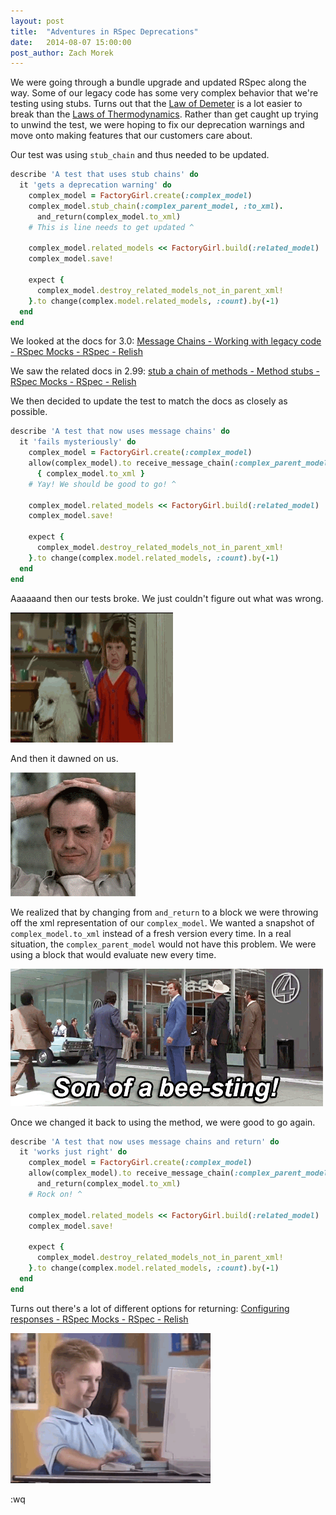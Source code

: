 ```yaml
---
layout: post
title:  "Adventures in RSpec Deprecations"
date:   2014-08-07 15:00:00
post_author: Zach Morek
---
```


We were going through a bundle upgrade and updated RSpec along the way.
Some of our legacy code has some very complex behavior that we're testing using stubs.
Turns out that the [Law of Demeter](https://en.wikipedia.org/wiki/Law_Of_Demeter) is a lot easier to break than the [Laws of Thermodynamics](https://en.wikipedia.org/wiki/Laws_of_thermodynamics).
Rather than get caught up trying to unwind the test, we were hoping to fix our deprecation warnings and move onto making features that our customers care about.

Our test was using `stub_chain` and thus needed to be updated.

```ruby
describe 'A test that uses stub chains' do
  it 'gets a deprecation warning' do
    complex_model = FactoryGirl.create(:complex_model)
    complex_model.stub_chain(:complex_parent_model, :to_xml).
      and_return(complex_model.to_xml)
    # This is line needs to get updated ^

    complex_model.related_models << FactoryGirl.build(:related_model)
    complex_model.save!

    expect {
      complex_model.destroy_related_models_not_in_parent_xml!
    }.to change(complex.model.related_models, :count).by(-1)
  end
end
```

We looked at the docs for 3.0:
[Message Chains - Working with legacy code - RSpec Mocks - RSpec - Relish](https://relishapp.com/rspec/rspec-mocks/v/3-0/docs/working-with-legacy-code/message-chains)

We saw the related docs in 2.99:
[stub a chain of methods - Method stubs - RSpec Mocks - RSpec - Relish](https://relishapp.com/rspec/rspec-mocks/v/2-99/docs/method-stubs/stub-a-chain-of-methods)

We then decided to update the test to match the docs as closely as possible.

```ruby
describe 'A test that now uses message chains' do
  it 'fails mysteriously' do
    complex_model = FactoryGirl.create(:complex_model)
    allow(complex_model).to receive_message_chain(:complex_parent_model, :to_xml)
      { complex_model.to_xml }
    # Yay! We should be good to go! ^

    complex_model.related_models << FactoryGirl.build(:related_model)
    complex_model.save!

    expect {
      complex_model.destroy_related_models_not_in_parent_xml!
    }.to change(complex.model.related_models, :count).by(-1)
  end
end
```

Aaaaaand then our tests broke.
We just couldn't figure out what was wrong.

![AHHHHHHHHHH!](/images/angry_shake.gif)

And then it dawned on us.

![OOOOOOOOOOH!](/images/sudden_realization.gif)

We realized that by changing from `and_return` to a block we were throwing off the xml representation of our `complex_model`.
We wanted a snapshot of `complex_model.to_xml` instead of a fresh version every time.
In a real situation, the `complex_parent_model` would not have this problem.
We were using a block that would evaluate new every time.

![Sonofa](/images/bee_sting.gif)

Once we changed it back to using the method, we were good to go again.

```ruby
describe 'A test that now uses message chains and return' do
  it 'works just right' do
    complex_model = FactoryGirl.create(:complex_model)
    allow(complex_model).to receive_message_chain(:complex_parent_model, :to_xml).
      and_return(complex_model.to_xml)
    # Rock on! ^

    complex_model.related_models << FactoryGirl.build(:related_model)
    complex_model.save!

    expect {
      complex_model.destroy_related_models_not_in_parent_xml!
    }.to change(complex.model.related_models, :count).by(-1)
  end
end
```

Turns out there's a lot of different options for returning: [Configuring responses - RSpec Mocks - RSpec - Relish](https://www.relishapp.com/rspec/rspec-mocks/v/3-0/docs/configuring-responses)

![Nice](/images/thumbs_up.gif)

:wq

